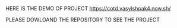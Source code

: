 HERE IS THE DEMO OF PROJECT https://cotd.vasylshpak4.now.sh/

PLEASE DOWLOAND THE REPOSITORY TO SEE THE PROJECT
